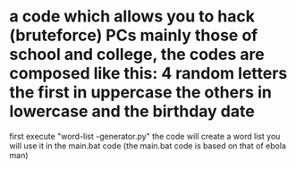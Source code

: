 # a code which allows you to hack (bruteforce) PCs mainly those of school and college, the codes are composed like this: 4 random letters the first in uppercase the others in lowercase and the birthday date
first execute "word-list -generator.py" the code will create a word list
you will use it in the main.bat code
(the main.bat code is based on that of ebola man)
